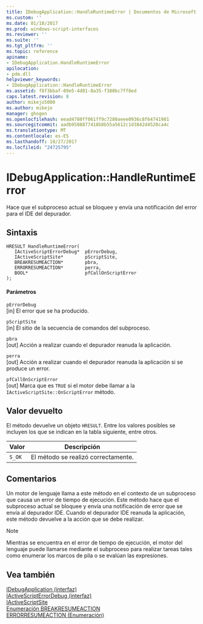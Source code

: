 ```yaml
---
title: IDebugApplication::HandleRuntimeError | Documentos de Microsoft
ms.custom: ''
ms.date: 01/18/2017
ms.prod: windows-script-interfaces
ms.reviewer: ''
ms.suite: ''
ms.tgt_pltfrm: ''
ms.topic: reference
apiname:
- IDebugApplication.HandleRuntimeError
apilocation:
- pdm.dll
helpviewer_keywords:
- IDebugApplication::HandleRuntimeError
ms.assetid: f8f3bbaf-09e5-4d01-8a35-f380bc7ff8ed
caps.latest.revision: 8
author: mikejo5000
ms.author: mikejo
manager: ghogen
ms.openlocfilehash: eead4780ff061ff9c7280aeee0936c8f64741981
ms.sourcegitcommit: aadb9588877418b8b55a5612c1d3842d4520ca4c
ms.translationtype: MT
ms.contentlocale: es-ES
ms.lasthandoff: 10/27/2017
ms.locfileid: "24725795"
---
```

# <a name="idebugapplicationhandleruntimeerror"></a>IDebugApplication::HandleRuntimeError
Hace que el subproceso actual se bloquee y envía una notificación del error para el IDE del depurador.  
  
## <a name="syntax"></a>Sintaxis  
  
```  
HRESULT HandleRuntimeError(  
   IActiveScriptErrorDebug*  pErrorDebug,  
   IActiveScriptSite*        pScriptSite,  
   BREAKRESUMEACTION*        pbra,  
   ERRORRESUMEACTION*        perra,  
   BOOL*                     pfCallOnScriptError  
);  
```  
  
#### <a name="parameters"></a>Parámetros  
 `pErrorDebug`  
 [in] El error que se ha producido.  
  
 `pScriptSite`  
 [in] El sitio de la secuencia de comandos del subproceso.  
  
 `pbra`  
 [out] Acción a realizar cuando el depurador reanuda la aplicación.  
  
 `perra`  
 [out] Acción a realizar cuando el depurador reanuda la aplicación si se produce un error.  
  
 `pfCallOnScriptError`  
 [out] Marca que es `TRUE` si el motor debe llamar a la `IActiveScriptSite::OnScriptError` método.  
  
## <a name="return-value"></a>Valor devuelto  
 El método devuelve un objeto `HRESULT`. Entre los valores posibles se incluyen los que se indican en la tabla siguiente, entre otros.  
  
|Valor|Descripción|  
|-----------|-----------------|  
|`S_OK`|El método se realizó correctamente.|  
  
## <a name="remarks"></a>Comentarios  
 Un motor de lenguaje llama a este método en el contexto de un subproceso que causa un error de tiempo de ejecución. Este método hace que el subproceso actual se bloquee y envía una notificación de error que se envía al depurador IDE. Cuando el depurador IDE reanuda la aplicación, este método devuelve a la acción que se debe realizar.  
  
> [!NOTE]
>  Mientras se encuentra en el error de tiempo de ejecución, el motor del lenguaje puede llamarse mediante el subproceso para realizar tareas tales como enumerar los marcos de pila o se evalúan las expresiones.  
  
## <a name="see-also"></a>Vea también  
 [IDebugApplication (interfaz)](../../winscript/reference/idebugapplication-interface.md)   
 [IActiveScriptErrorDebug (interfaz)](../../winscript/reference/iactivescripterrordebug-interface.md)   
 [IActiveScriptSite](../../winscript/reference/iactivescriptsite.md)   
 [Enumeración BREAKRESUMEACTION](../../winscript/reference/breakresumeaction-enumeration.md)   
 [ERRORRESUMEACTION (Enumeración)](../../winscript/reference/errorresumeaction-enumeration.md)